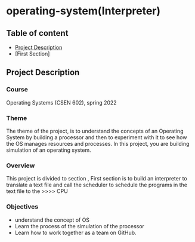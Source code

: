 # operating-system(Interpreter)

## Table of content
- [Project Description](#project-description)
- [First Section]



## Project Description

### Course 
Operating Systems (CSEN 602), spring 2022

### Theme
The theme of the project, is to understand the concepts of an Operating System  by building
a processor and then to experiment with it to see how the OS manages
resources and processes. In this project, you are building simulation of
an operating system.

### Overview 
This project is divided to section , First section is to build an interpreter to translate a text file and call the scheduler to schedule the programs in the text file to the  >>>> CPU

### Objectives
- understand the concept of OS
- Learn the process of the simulation of the processor
- Learn how to work together as a team on GitHub.
